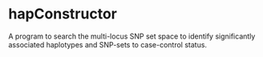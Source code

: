 # hapConstructor
A program to search the multi-locus SNP set space to identify significantly associated haplotypes and SNP-sets to case-control status.
